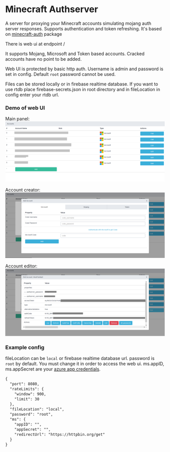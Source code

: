 # Minecraft Authserver
A server for proxying your Minecraft accounts simulating mojang auth server responses. Supports authentication and token refreshing.
It's based on [minecraft-auth](https://github.com/dommilosz/minecraft-auth) package

There is web ui at endpoint /

It supports Mojang, Microsoft and Token based accounts. 
Cracked accounts have no point to be added.

Web UI is protected by basic http auth. Username is admin and password is set in config. Default `root` password cannot be used.  

Files can be stored locally or in firebase realtime database. If you want to use rtdb place firebase-secrets.json in root directory and in fileLocation in config enter your rtdb url.

### Demo of web UI
Main panel:
![demo.png](media/demo.png)

Account creator:
![account-creator.png](media/account-creator.png)

Account editor:
![account-editor.png](media/account-editor.png)

### Example config
fileLocation can be `local` or firebase realtime database url.
password is `root` by default. You must change it in order to access the web ui.
ms.appID, ms.appSecret are your [azure app credentials](https://github.com/dommilosz/minecraft-auth/issues/8). 
```
{
  "port": 8080,
  "rateLimits": {
    "window": 900,
    "limit": 30
  },
  "fileLocation": "local", 
  "password": "root",
  "ms": {
    "appID": "",
    "appSecret": "",
    "redirectUrl": "https://httpbin.org/get"
  }
}
```
